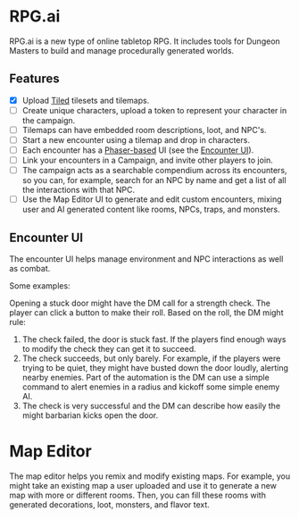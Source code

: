 # RPG.ai
RPG.ai is a new type of online tabletop RPG. It includes tools for Dungeon Masters to build and
manage procedurally generated worlds.

## Features
* [x] Upload [Tiled](https://mapeditor.org) tilesets and tilemaps.
* [ ] Create unique characters, upload a token to represent your character in the campaign.
* [ ] Tilemaps can have embedded room descriptions, loot, and NPC's.
* [ ] Start a new encounter using a tilemap and drop in characters.
* [ ] Each encounter has a [Phaser-based](https://phaser.io/) UI (see the [Encounter UI](#encounter-ui)).
* [ ] Link your encounters in a Campaign, and invite other players to join.
* [ ] The campaign acts as a searchable compendium across its encounters, so you can, for example,
search for an NPC by name and get a list of all the interactions with that NPC.
* [ ] Use the Map Editor UI to generate and edit custom encounters, mixing user and AI generated content like rooms, NPCs, traps, and monsters.

## Encounter UI
The encounter UI helps manage environment and NPC interactions as well as combat.

Some examples:

Opening a stuck door might have the DM call for a strength check. The player can click a button to
make their roll. Based on the roll, the DM might rule:
1. The check failed, the door is stuck fast. If the players find enough ways to modify the check
they can get it to succeed.
2. The check succeeds, but only barely. For example, if the players were trying to be quiet, they
might have busted down the door loudly, alerting nearby enemies. Part of the automation is the DM
can use a simple command to alert enemies in a radius and kickoff some simple enemy AI.
3. The check is very successful and the DM can describe how easily the might barbarian kicks open
the door.

# Map Editor
The map editor helps you remix and modify existing maps. For example, you might take an existing map a user uploaded and use it to generate a new map with more or different rooms. Then, you can fill these rooms with generated decorations, loot, monsters, and flavor text.
